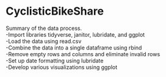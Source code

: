 # CyclisticBikeShare
Summary of the data process.  
  -Import libraries tidyverse, janitor, lubridate, and ggplot  
  -Load the data using read.csv  
  -Combine the data into a single dataframe using rbind  
  -Remove empty rows and columns and eliminate invalid rows  
  -Set up date formatting using lubridate  
  -Develop various visualizations using ggplot  

